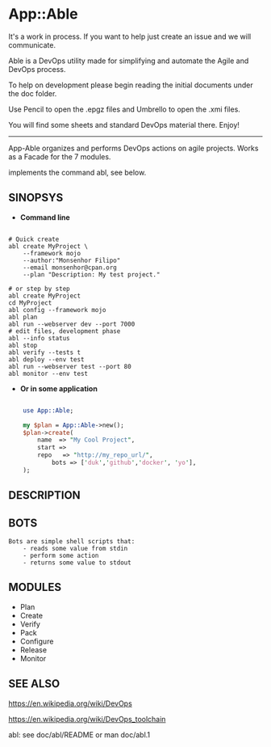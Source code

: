 # App::Able

It's a work in process. If you want to help just create an issue and we will communicate.

Able is a DevOps utility made for simplifying and automate the Agile and DevOps process.

To help on development please begin reading the initial documents under the doc folder. 

Use Pencil to open the .epgz files and Umbrello to open the .xmi files.

You will find some sheets and standard DevOps material there. Enjoy!

---

App-Able organizes and performs DevOps actions on agile projects.
Works as a Facade for the 7 modules.

implements the command abl, see below.

## SINOPSYS

- __Command line__

```

# Quick create
abl create MyProject \
    --framework mojo 
    --author:"Monsenhor Filipo" 
    --email monsenhor@cpan.org 
    --plan "Description: My test project."

# or step by step
abl create MyProject
cd MyProject
abl config --framework mojo
abl plan
abl run --webserver dev --port 7000
# edit files, development phase
abl --info status
abl stop
abl verify --tests t
abl deploy --env test
abl run --webserver test --port 80
abl monitor --env test

```

- __Or in some application__

```perl

    use App::Able;

    my $plan = App::Able->new();
    $plan->create(
        name  => "My Cool Project",
        start => 
        repo   => "http://my_repo_url/",
		    bots => ['duk','github','docker', 'yo'], 
    );

 ```

## DESCRIPTION

## BOTS

    Bots are simple shell scripts that:
		- reads some value from stdin
		- perform some action
		- returns some value to stdout

## MODULES

  * Plan
  * Create
  * Verify
  * Pack
  * Configure
  * Release
  * Monitor


## SEE ALSO

https://en.wikipedia.org/wiki/DevOps

https://en.wikipedia.org/wiki/DevOps_toolchain

abl: 
see doc/abl/README
or man doc/abl.1
